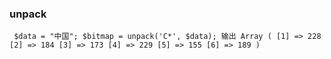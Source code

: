 ### unpack

`
$data = "中国";
$bitmap = unpack('C*', $data);
输出
Array
(
    [1] => 228
    [2] => 184
    [3] => 173
    [4] => 229
    [5] => 155
    [6] => 189
)`